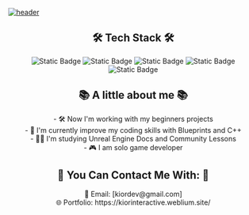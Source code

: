 [![header](https://capsule-render.vercel.app/api?type=waving&height=300&text=THROM-KA!%20WELCOME%20TO%20MY%20GIT!&fontColor=FFF&fontAlign=51&fontAlignY=48&animation=fadeIn&descAlign=70&fontSize=40&desc=KIORDEV%20-%20UNITY%20GAME%20DEVELOPER%20)](https://capsule-render.vercel.app/api?type=waving&height=300&text=THORM-KA!%20WELCOME%20TO%20MY%20GIT!&fontColor=fff&fontSize=40&desc=KIORDEV%20-%20UNREAL%20ENGINE%20DEVELOPER&descAlign=67)

<h2 align="center">🛠️ Tech Stack 🛠️</h2>
<p align="center">
<img alt="Static Badge" src="https://img.shields.io/badge/unreal-engine?style=for-the-badge&logo=unrealengine&labelColor=black&color=black">

<img alt="Static Badge" src="https://img.shields.io/badge/blender-black?style=for-the-badge&logo=blender&logoColor=white&labelColor=orange&color=orange">

<img alt="Static Badge" src="https://img.shields.io/badge/photoshop-black?style=for-the-badge&logo=photoshop&logoColor=white&labelColor=blue&color=blue">
<img alt="Static Badge" src="https://img.shields.io/badge/premier-black?style=for-the-badge&logo=photoshop&logoColor=white&labelColor=purple&color=purple">

<img alt="Static Badge" src="https://img.shields.io/badge/notion-black?style=for-the-badge&logo=notion&logoColor=black&labelColor=white&color=white">

</p>

<h2 align="center">📚 A little about me 📚</h2>
<p align="center">
 - 🛠️ Now I'm working with my beginners projects
<br>
 - 🧠 I'm currently improve my coding skills with Blueprints and C++
<br>
 - 🧑‍🎓 I'm studying Unreal Engine Docs and Community Lessons
<br>
 - 🎮 I am solo game developer
</p>

<h2 align="center"> 🚀 You Can Contact Me With: 🚀 </h2>
<p align="center">
📧 Email: [kiordev@gmail.com]
<br>
🌐 Portfolio: https://kiorinteractive.weblium.site/
</p>

